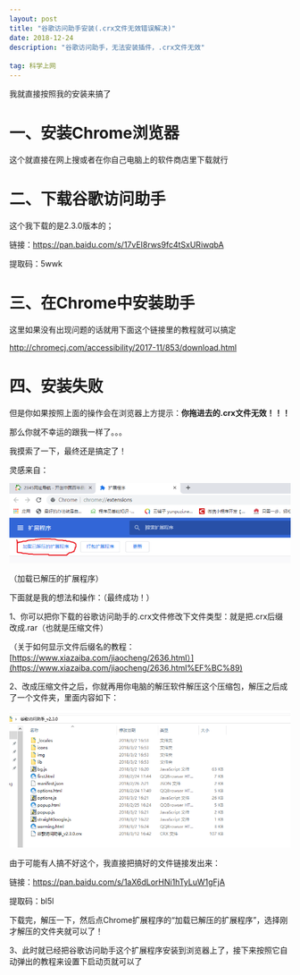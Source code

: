 ```yaml
---
layout: post
title: "谷歌访问助手安装(.crx文件无效错误解决)"
date: 2018-12-24
description: "谷歌访问助手，无法安装插件，.crx文件无效"

tag: 科学上网 
---  
```



我就直接按照我的安装来搞了

# 一、安装Chrome浏览器

这个就直接在网上搜或者在你自己电脑上的软件商店里下载就行



# 二、下载谷歌访问助手

这个我下载的是2.3.0版本的；

链接：<https://pan.baidu.com/s/17vEI8rws9fc4tSxURiwqbA>

提取码：5wwk

# 三、在Chrome中安装助手

这里如果没有出现问题的话就用下面这个链接里的教程就可以搞定

<http://chromecj.com/accessibility/2017-11/853/download.html>

# 四、安装失败

但是你如果按照上面的操作会在浏览器上方提示：**你拖进去的.crx文件无效！！！**

那么你就不幸运的跟我一样了。。。

我摸索了一下，最终还是搞定了！

灵感来自：

<img src="/images/posts/google-zhushou/1.png"/>

（加载已解压的扩展程序）

下面就是我的想法和操作：（最终成功！）

1、你可以把你下载的谷歌访问助手的.crx文件修改下文件类型：就是把.crx后缀改成.rar（也就是压缩文件）

（关于如何显示文件后缀名的教程：[https://www.xiazaiba.com/jiaocheng/2636.html）](https://www.xiazaiba.com/jiaocheng/2636.html%EF%BC%89)

2、改成压缩文件之后，你就再用你电脑的解压软件解压这个压缩包，解压之后成了一个文件夹，里面内容如下：

<img src="/images/posts/google-zhushou/2.png"/>

由于可能有人搞不好这个，我直接把搞好的文件链接发出来：

链接：https://pan.baidu.com/s/1aX6dLorHNi1hTyLuW1gFjA

提取码：bl5l

下载完，解压一下，然后点Chrome扩展程序的“加载已解压的扩展程序”，选择刚才解压的文件夹就可以了！

3、此时就已经把谷歌访问助手这个扩展程序安装到浏览器上了，接下来按照它自动弹出的教程来设置下启动页就可以了
